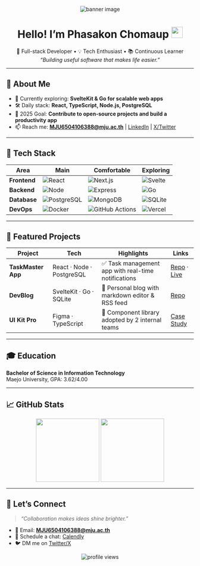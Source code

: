 <!-- Banner / Cover -->
<p align="center">
  <img src="⟪ใส่ลิงก์ Banner ของคุณเอง⟫" alt="banner image" />
</p>

<h1 align="center">
  Hello! I’m <strong>Phasakon Chomaup</strong> 
  <img height="30" src="https://em-content.zobj.net/thumbs/120/apple/354/waving-hand_1f44b.png" />
</h1>

<p align="center">
  🌟 Full-stack Developer • 💡 Tech Enthusiast • 📚 Continuous Learner  
  <br/>
  <em>“Building useful software that makes life easier.”</em>
</p>

---

## 🚀 About Me
- 🌱 Currently exploring: **SvelteKit & Go for scalable web apps**  
- 🛠 Daily stack: **React, TypeScript, Node.js, PostgreSQL**  
- 🎯 2025 Goal: **Contribute to open-source projects and build a productivity app**  
- 📫 Reach me: **MJU6504106388@mju.ac.th** | [LinkedIn](⟪url⟫) | [X/Twitter](⟪url⟫)

---

## 🧰 Tech Stack
<div align="center">

| Area | Main | Comfortable | Exploring |
|------|------|-------------|-----------|
| **Frontend** | ![React](https://img.shields.io/badge/React-20232A?logo=react&logoColor=61DAFB) | ![Next.js](https://img.shields.io/badge/Next.js-000?logo=nextdotjs) | ![Svelte](https://img.shields.io/badge/Svelte-FF3E00?logo=svelte&logoColor=white) |
| **Backend** | ![Node](https://img.shields.io/badge/Node.js-339933?logo=node.js&logoColor=white) | ![Express](https://img.shields.io/badge/Express-000000?logo=express&logoColor=white) | ![Go](https://img.shields.io/badge/Go-00ADD8?logo=go&logoColor=white) |
| **Database** | ![PostgreSQL](https://img.shields.io/badge/PostgreSQL-4169E1?logo=postgresql&logoColor=white) | ![MongoDB](https://img.shields.io/badge/MongoDB-47A248?logo=mongodb&logoColor=white) | ![SQLite](https://img.shields.io/badge/SQLite-003B57?logo=sqlite&logoColor=white) |
| **DevOps** | ![Docker](https://img.shields.io/badge/Docker-2496ED?logo=docker&logoColor=white) | ![GitHub Actions](https://img.shields.io/badge/GitHub%20Actions-2088FF?logo=githubactions&logoColor=white) | ![Vercel](https://img.shields.io/badge/Vercel-000?logo=vercel&logoColor=white) |

</div>

---

## 📌 Featured Projects
| Project | Tech | Highlights | Links |
|---------|------|-----------|-------|
| **TaskMaster App** | React · Node · PostgreSQL | ✅ Task management app with real-time notifications | [Repo](⟪url⟫) · [Live](⟪url⟫) |
| **DevBlog** | SvelteKit · Go · SQLite | 📝 Personal blog with markdown editor & RSS feed | [Repo](⟪url⟫) |
| **UI Kit Pro** | Figma · TypeScript | 🎨 Component library adopted by 2 internal teams | [Case Study](⟪url⟫) |

---

## 🎓 Education
**Bachelor of Science in Information Technology**  
Maejo University, GPA: 3.62/4.00

---

## 📈 GitHub Stats
<div align="center">
  <img height="170" src="https://github-readme-stats.vercel.app/api?username=⟪USERNAME⟫&show_icons=true&hide_border=true&theme=dracula" />
  <img height="170" src="https://github-readme-stats.vercel.app/api/top-langs/?username=⟪USERNAME⟫&layout=compact&hide_border=true&theme=dracula" />
</div>

---

## 🤝 Let’s Connect
> *“Collaboration makes ideas shine brighter.”*

- 💌 Email: **MJU6504106388@mju.ac.th**  
- 📝 Schedule a chat: [Calendly](⟪url⟫)  
- 🐦 DM me on [Twitter/X](⟪url⟫)

<p align="center">
  <img src="https://komarev.com/ghpvc/?username=⟪USERNAME⟫&style=flat-square&color=green" alt="profile views"/>
</p>
